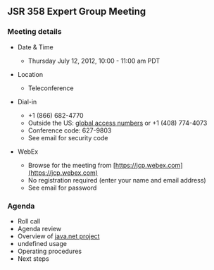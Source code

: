 ## JSR 358 Expert Group Meeting

### Meeting details

*   Date & Time
    *   Thursday July 12, 2012, 10:00 - 11:00 am PDT

*   Location
    *   Teleconference

*   Dial-in
    *   +1 (866) 682-4770
    *   Outside the US: [global access numbers](https://www.intercallonline.com/portlets/scheduling/viewNumbers/listNumbersByCode.do?confCode=6279803) or +1 (408) 774-4073
    *   Conference code: 627-9803
    *   See email for security code

*   WebEx
    *   Browse for the meeting from [https://jcp.webex.com](https://jcp.webex.com)
    *   No registration required (enter your name and email address)
    *   See email for password

### Agenda

*   Roll call
*   Agenda review
*   Overview of [java.net project](https:/github.com/jcp-org/jsr358/pages/Home)
*   undefined usage
*   Operating procedures
*   Next steps